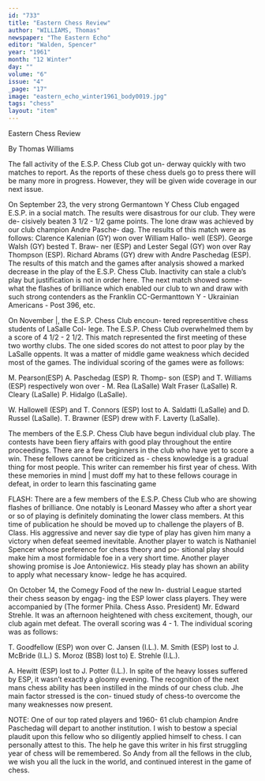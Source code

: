 ```yaml
---
id: "733"
title: "Eastern Chess Review"
author: "WILLIAMS, Thomas"
newspaper: "The Eastern Echo"
editor: "Walden, Spencer"
year: "1961"
month: "12 Winter"
day: ""
volume: "6"
issue: "4"
_page: "17"
image: "eastern_echo_winter1961_body0019.jpg"
tags: "chess"
layout: "item"
---
```

Eastern Chess Review

By Thomas Williams

The fall activity of the E.S.P. Chess Club got un-
derway quickly with two matches to report. As the
reports of these chess duels go to press there will be
many more in progress. However, they will be
given wide coverage in our next issue.

On September 23, the very strong Germantown
Y Chess Club engaged E.S.P. in a social match. The
results were disastrous for our club. They were de-
cisively beaten 3 1/2 - 1/2 game points. The lone draw
was achieved by our club champion Andre Pasche-
dag. The results of this match were as follows:
Clarence Kalenian (GY) won over William Hallo-
well (ESP). George Walsh (GY) bested T. Braw-
ner (ESP) and Lester Segal (GY) won over Ray
Thompson (ESP). Richard Abrams (GY) drew
with Andre Paschedag (ESP). The results of this
match and the games after analysis showed a marked
decrease in the play of the E.S.P. Chess Club.
Inactivity can stale a club’s play but justification is
not in order here. The next match showed some-
what the flashes of brilliance which enabled our
club to wn and draw with such strong contenders
as the Franklin CC-Germanttown Y - Ukrainian
Americans - Post 396, etc.

On November |, the E.S.P. Chess Club encoun-
tered representitive chess students of LaSalle Col-
lege. The E.S.P. Chess Club overwhelmed them by
a score of 4 1/2 - 2 1/2. This match represented the first
meeting of these two worthy clubs. The one sided
scores do not attest to poor play by the LaSalle
oppents. It was a matter of middle game weakness
which decided most of the games. The individual
scoring of the games were as follows:

M. Pearson(ESP) A. Paschedag (ESP) R. Thomp-
son (ESP) and T. Williams (ESP) respectively
won over - M. Rea (LaSalle) Walt Fraser (LaSalle)
R. Cleary (LaSalle) P. Hidalgo (LaSalle).

W. Hallowell (ESP) and T. Connors (ESP) lost
to A. Saldatti (LaSalle) and D. Russel (LaSalle).
T. Brawner (ESP) drew with F. Laverty (LaSalle).

The members of the E.S.P. Chess Club have
begun individual club play. The contests have been
fiery affairs with good play throughout the entire
proceedings. There are a few beginners in the club
who have yet to score a win. These fellows cannot
be criticized as - chess knowledge is a gradual thing
for most people. This writer can remember his first
year of chess. With these memories in mind | must
doff my hat to these fellows courage in defeat, in
order to learn this fascinating game

FLASH: There are a few members of the E.S.P.
Chess Club who are showing flashes of brilliance.
One notably is Leonard Massey who after a short
year or so of playing is definitely dominating the
lower class members. At this time of publication he
should be moved up to challenge the players of B.
Class. His aggressive and never say die type of play
has given him many a victory when defeat seemed
inevitable. Another player to watch is Nathaniel
Spencer whose preference for chess theory and po-
sitional play should make him a most formidable
foe in a very short time. Another player showing
promise is Joe Antoniewicz. His steady play has
shown an ability to apply what necessary know-
ledge he has acquired.

On October 14, the Comegy Food of the new In-
dustrial League started their chess season by engag-
ing the ESP lower class players. They were
accompanied by (The former Phila. Chess Asso.
President) Mr. Edward Strehle. It was an afternoon
heightened with chess excitement, though, our club
again met defeat. The overall scoring was 4 - 1.
The individual scoring was as follows:

T. Goodfellow (ESP) won over C. Jansen (I.L.).
M. Smith (ESP) lost to J. McBride (I.L.) S. Moroz
(BSB) lost to) E. Strehle (I.L.).

A. Hewitt (ESP) lost to J. Potter (I.L.). In spite
of the heavy losses suffered by ESP, it wasn’t exactly
a gloomy evening. The recognition of the next mans
chess ability has been instilled in the minds of our
chess club. Jhe main factor stressed is the con-
tinued study of chess-to overcome the many
weaknesses now present.

NOTE: One of our top rated players and 1960-
61 club champion Andre Paschedag will depart to
another institution. I wish to bestow a special plaudit
upon this fellow who so diligently applied himself
to chess. I can personally attest to this. The help he
gave this writer in his first struggling year of chess
will be remembered. So Andy from all the fellows
in the club, we wish you all the luck in the world, and
continued interest in the game of chess.
